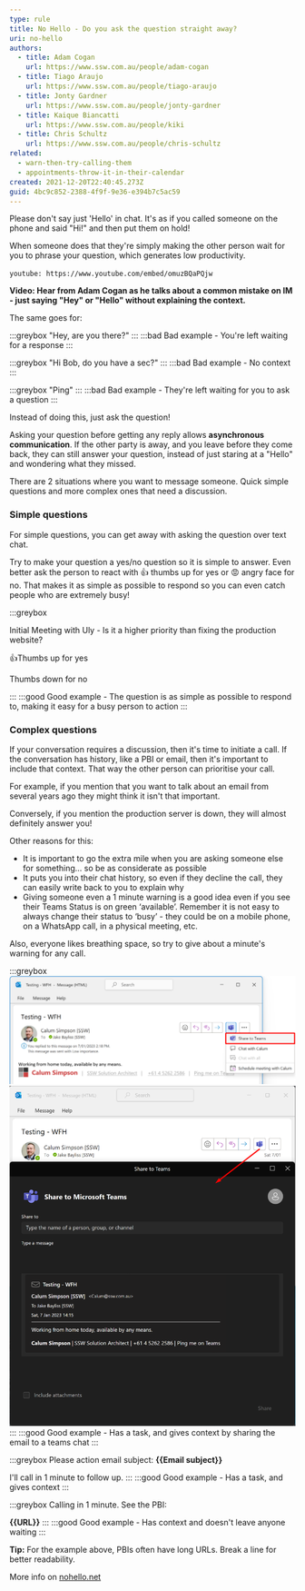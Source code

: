 ```yaml
---
type: rule
title: No Hello - Do you ask the question straight away?
uri: no-hello
authors:
  - title: Adam Cogan
    url: https://www.ssw.com.au/people/adam-cogan
  - title: Tiago Araujo
    url: https://www.ssw.com.au/people/tiago-araujo
  - title: Jonty Gardner
    url: https://www.ssw.com.au/people/jonty-gardner
  - title: Kaique Biancatti
    url: https://www.ssw.com.au/people/kiki
  - title: Chris Schultz
    url: https://www.ssw.com.au/people/chris-schultz
related:
  - warn-then-try-calling-them
  - appointments-throw-it-in-their-calendar
created: 2021-12-20T22:40:45.273Z
guid: 4bc9c852-2388-4f9f-9e36-e394b7c5ac59
---
```

Please don't say just 'Hello' in chat. It's as if you called someone on the phone and said "Hi!" and then put them on hold!

When someone does that they're simply making the other person wait for you to phrase your question, which generates low productivity.

`youtube: https://www.youtube.com/embed/omuzBQaPQjw`

**Video: Hear from Adam Cogan as he talks about a common mistake on IM - just saying "Hey" or "Hello" without explaining the context.**

<!--endintro-->

The same goes for:

:::greybox
"Hey, are you there?" 
:::
:::bad
Bad example - You're left waiting for a response
:::

:::greybox
"Hi Bob, do you have a sec?"
:::
:::bad
Bad example - No context
:::

:::greybox
"Ping"
:::
:::bad
Bad example - They're left waiting for you to ask a question
:::

Instead of doing this, just ask the question! 

Asking your question before getting any reply allows **asynchronous communication**. If the other party is away, and you leave before they come back, they can still answer your question, instead of just staring at a "Hello" and wondering what they missed.

There are 2 situations where you want to message someone. Quick simple questions and more complex ones that need a discussion.

### Simple questions

For simple questions, you can get away with asking the question over text chat. 

Try to make your question a yes/no question so it is simple to answer. Even better ask the person to react with 👍 thumbs up for yes or 😡 angry face for no. That makes it as simple as possible to respond so you can even catch people who are extremely busy!

:::greybox

Initial Meeting with Uly - Is it a higher priority than fixing the production website?

👍Thumbs up for yes 

Thumbs down for no

:::
:::good
Good example - The question is as simple as possible to respond to, making it easy for a busy person to action
:::

### Complex questions

If your conversation requires a discussion, then it's time to initiate a call. If the conversation has history, like a PBI or email, then it's important to include that context. That way the other person can prioritise your call. 

For example, if you mention that you want to talk about an email from several years ago they might think it isn't that important.

Conversely, if you mention the production server is down, they will almost definitely answer you!

Other reasons for this:

* It is important to go the extra mile when you are asking someone else for something… so be as considerate as possible
* It puts you into their chat history, so even if they decline the call, they can easily write back to you to explain why
* Giving someone even a 1 minute warning is a good idea even if you see their Teams Status is on green ‘available’. Remember it is not easy to always change their status to ‘busy’ - they could be on a mobile phone, on a WhatsApp call, in a physical meeting, etc.

Also, everyone likes breathing space, so try to give about a minute's warning for any call.

:::greybox
![Figure: Share to Teams button](share-to-teams-outlook-button.png)
![Figure: Using the Share to Teams option via Outlook](share-to-teams.png)
:::
:::good
Good example - Has a task, and gives context by sharing the email to a teams chat
:::

:::greybox
Please action email subject: **{{Email subject}}**  

I'll call in 1 minute to follow up.
:::
:::good
Good example - Has a task, and gives context
:::

:::greybox
Calling in 1 minute. See the PBI:

**{{URL}}**
:::
:::good
Good example - Has context and doesn't leave anyone waiting
:::

**Tip:** For the example above, PBIs often have long URLs. Break a line for better readability.

More info on [nohello.net](https://nohello.net/)